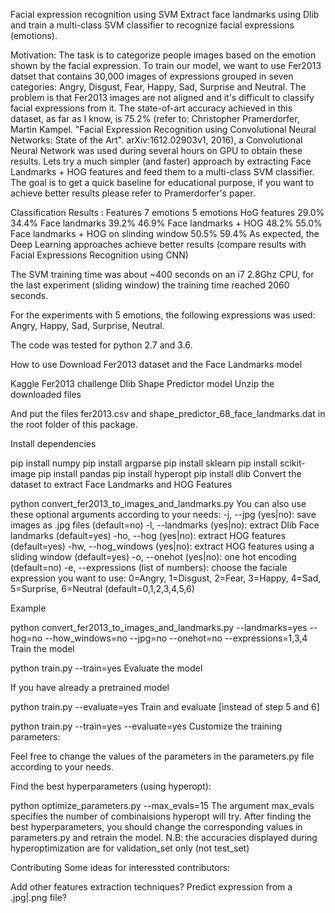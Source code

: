 Facial expression recognition using SVM
Extract face landmarks using Dlib and train a multi-class SVM classifier to recognize facial expressions (emotions).

Motivation:
The task is to categorize people images based on the emotion shown by the facial expression. To train our model, we want to use Fer2013 datset that contains 30,000 images of expressions grouped in seven categories: Angry, Disgust, Fear, Happy, Sad, Surprise and Neutral. The problem is that Fer2013 images are not aligned and it's difficult to classify facial expressions from it. The state-of-art accuracy achieved in this dataset, as far as I know, is 75.2% (refer to: Christopher Pramerdorfer, Martin Kampel. "Facial Expression Recognition using Convolutional Neural Networks: State of the Art". arXiv:1612.02903v1, 2016), a Convolutional Neural Network was used during several hours on GPU to obtain these results. Lets try a much simpler (and faster) approach by extracting Face Landmarks + HOG features and feed them to a multi-class SVM classifier. The goal is to get a quick baseline for educational purpose, if you want to achieve better results please refer to Pramerdorfer's paper.

Classification Results :
Features	7 emotions	5 emotions
HoG features	29.0%	34.4%
Face landmarks	39.2%	46.9%
Face landmarks + HOG	48.2%	55.0%
Face landmarks + HOG on slinding window	50.5%	59.4%
As expected, the Deep Learning approaches achieve better results (compare results with Facial Expressions Recognition using CNN)

The SVM training time was about ~400 seconds on an i7 2.8Ghz CPU, for the last experiment (sliding window) the training time reached 2060 seconds.

For the experiments with 5 emotions, the following expressions was used: Angry, Happy, Sad, Surprise, Neutral.

The code was tested for python 2.7 and 3.6.

How to use
Download Fer2013 dataset and the Face Landmarks model

Kaggle Fer2013 challenge
Dlib Shape Predictor model
Unzip the downloaded files

And put the files fer2013.csv and shape_predictor_68_face_landmarks.dat in the root folder of this package.

Install dependencies

pip install numpy
pip install argparse
pip install sklearn
pip install scikit-image
pip install pandas
pip install hyperopt
pip install dlib
Convert the dataset to extract Face Landmarks and HOG Features

python convert_fer2013_to_images_and_landmarks.py
You can also use these optional arguments according to your needs: -j, --jpg (yes|no): save images as .jpg files (default=no) -l, --landmarks (yes|no): extract Dlib Face landmarks (default=yes) -ho, --hog (yes|no): extract HOG features (default=yes) -hw, --hog_windows (yes|no): extract HOG features using a sliding window (default=yes) -o, --onehot (yes|no): one hot encoding (default=no) -e, --expressions (list of numbers): choose the faciale expression you want to use: 0=Angry, 1=Disgust, 2=Fear, 3=Happy, 4=Sad, 5=Surprise, 6=Neutral (default=0,1,2,3,4,5,6)

Example

python convert_fer2013_to_images_and_landmarks.py --landmarks=yes --hog=no --how_windows=no --jpg=no --onehot=no --expressions=1,3,4
Train the model

python train.py --train=yes
Evaluate the model

If you have already a pretrained model

python train.py --evaluate=yes
Train and evaluate [instead of step 5 and 6]

python train.py --train=yes --evaluate=yes 
Customize the training parameters:

Feel free to change the values of the parameters in the parameters.py file according to your needs.

Find the best hyperparameters (using hyperopt):

python optimize_parameters.py --max_evals=15
The argument max_evals specifies the number of combinaisions hyperopt will try. After finding the best hyperparameters, you should change the corresponding values in parameters.py and retrain the model. N.B: the accuracies displayed during hyperoptimization are for validation_set only (not test_set)

Contributing
Some ideas for interessted contributors:

Add other features extraction techniques?
Predict expression from a .jpg|.png file?
